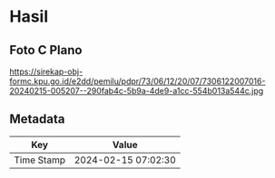 # Hasil

## Foto C Plano

https://sirekap-obj-formc.kpu.go.id/e2dd/pemilu/pdpr/73/06/12/20/07/7306122007016-20240215-005207--290fab4c-5b9a-4de9-a1cc-554b013a544c.jpg


## Metadata

| Key        | Value               |
| ---------- | ------------------- |
| Time Stamp | 2024-02-15 07:02:30 |



